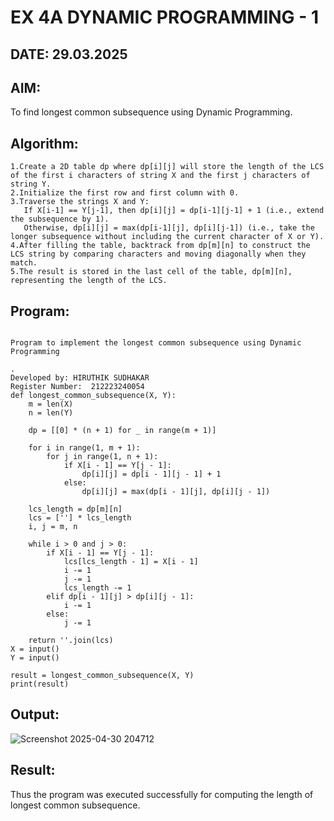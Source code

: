 # EX 4A DYNAMIC PROGRAMMING - 1
## DATE: 29.03.2025
## AIM:
To find longest common subsequence using Dynamic Programming.

## Algorithm:
```
1.Create a 2D table dp where dp[i][j] will store the length of the LCS of the first i characters of string X and the first j characters of string Y. 
2.Initialize the first row and first column with 0.
3.Traverse the strings X and Y:
   If X[i-1] == Y[j-1], then dp[i][j] = dp[i-1][j-1] + 1 (i.e., extend the subsequence by 1).
   Otherwise, dp[i][j] = max(dp[i-1][j], dp[i][j-1]) (i.e., take the longer subsequence without including the current character of X or Y).
4.After filling the table, backtrack from dp[m][n] to construct the LCS string by comparing characters and moving diagonally when they match.
5.The result is stored in the last cell of the table, dp[m][n], representing the length of the LCS.
 ```
## Program:
```

Program to implement the longest common subsequence using Dynamic Programming

.
Developed by: HIRUTHIK SUDHAKAR
Register Number:  212223240054
def longest_common_subsequence(X, Y):
    m = len(X)
    n = len(Y)

    dp = [[0] * (n + 1) for _ in range(m + 1)]

    for i in range(1, m + 1):
        for j in range(1, n + 1):
            if X[i - 1] == Y[j - 1]:
                dp[i][j] = dp[i - 1][j - 1] + 1
            else:
                dp[i][j] = max(dp[i - 1][j], dp[i][j - 1])

    lcs_length = dp[m][n]
    lcs = [''] * lcs_length
    i, j = m, n

    while i > 0 and j > 0:
        if X[i - 1] == Y[j - 1]:
            lcs[lcs_length - 1] = X[i - 1]
            i -= 1
            j -= 1
            lcs_length -= 1
        elif dp[i - 1][j] > dp[i][j - 1]:
            i -= 1
        else:
            j -= 1

    return ''.join(lcs)
X = input()
Y = input()

result = longest_common_subsequence(X, Y)
print(result)

```

## Output:
![Screenshot 2025-04-30 204712](https://github.com/user-attachments/assets/717d1f49-5dd0-4988-a877-84809254c176)

## Result:
Thus the program was executed successfully for computing the length of longest common subsequence.
